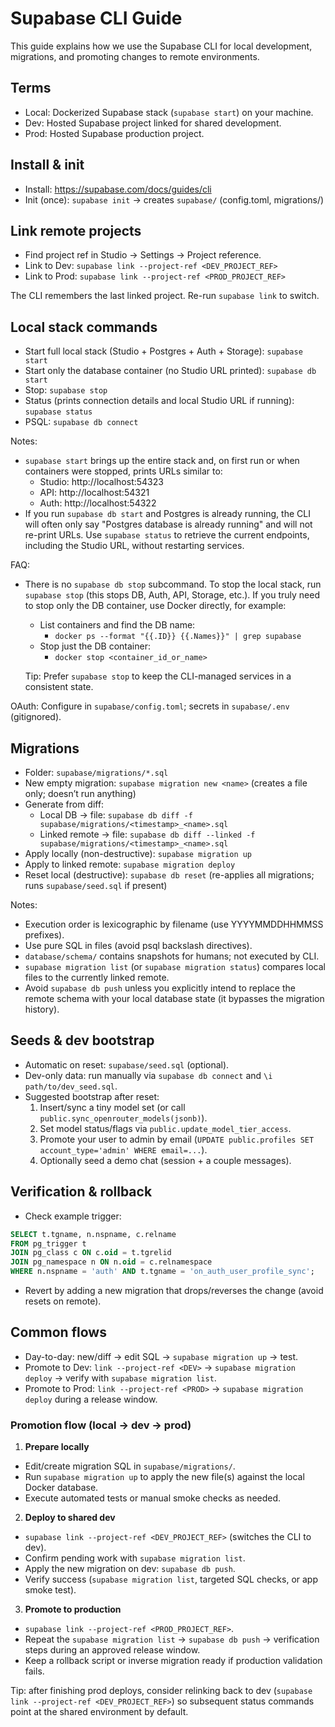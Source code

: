 # Supabase CLI Guide

This guide explains how we use the Supabase CLI for local development, migrations, and promoting changes to remote environments.

## Terms

- Local: Dockerized Supabase stack (`supabase start`) on your machine.
- Dev: Hosted Supabase project linked for shared development.
- Prod: Hosted Supabase production project.

## Install & init

- Install: https://supabase.com/docs/guides/cli
- Init (once): `supabase init` → creates `supabase/` (config.toml, migrations/)

## Link remote projects

- Find project ref in Studio → Settings → Project reference.
- Link to Dev: `supabase link --project-ref <DEV_PROJECT_REF>`
- Link to Prod: `supabase link --project-ref <PROD_PROJECT_REF>`

The CLI remembers the last linked project. Re-run `supabase link` to switch.

## Local stack commands

- Start full local stack (Studio + Postgres + Auth + Storage): `supabase start`
- Start only the database container (no Studio URL printed): `supabase db start`
- Stop: `supabase stop`
- Status (prints connection details and local Studio URL if running): `supabase status`
- PSQL: `supabase db connect`

Notes:

- `supabase start` brings up the entire stack and, on first run or when containers were stopped, prints URLs similar to:
  - Studio: http://localhost:54323
  - API: http://localhost:54321
  - Auth: http://localhost:54322
- If you run `supabase db start` and Postgres is already running, the CLI will often only say "Postgres database is already running" and will not re-print URLs. Use `supabase status` to retrieve the current endpoints, including the Studio URL, without restarting services.

FAQ:

- There is no `supabase db stop` subcommand. To stop the local stack, run `supabase stop` (this stops DB, Auth, API, Storage, etc.). If you truly need to stop only the DB container, use Docker directly, for example:

  - List containers and find the DB name:
    - `docker ps --format "{{.ID}} {{.Names}}" | grep supabase`
  - Stop just the DB container:
    - `docker stop <container_id_or_name>`

  Tip: Prefer `supabase stop` to keep the CLI-managed services in a consistent state.

OAuth: Configure in `supabase/config.toml`; secrets in `supabase/.env` (gitignored).

## Migrations

- Folder: `supabase/migrations/*.sql`
- New empty migration: `supabase migration new <name>` (creates a file only; doesn’t run anything)
- Generate from diff:
  - Local DB → file: `supabase db diff -f supabase/migrations/<timestamp>_<name>.sql`
  - Linked remote → file: `supabase db diff --linked -f supabase/migrations/<timestamp>_<name>.sql`
- Apply locally (non-destructive): `supabase migration up`
- Apply to linked remote: `supabase migration deploy`
- Reset local (destructive): `supabase db reset` (re-applies all migrations; runs `supabase/seed.sql` if present)

Notes:

- Execution order is lexicographic by filename (use YYYYMMDDHHMMSS prefixes).
- Use pure SQL in files (avoid psql backslash directives).
- `database/schema/` contains snapshots for humans; not executed by CLI.
- `supabase migration list` (or `supabase migration status`) compares local files to the currently linked remote.
- Avoid `supabase db push` unless you explicitly intend to replace the remote schema with your local database state (it bypasses the migration history).

## Seeds & dev bootstrap

- Automatic on reset: `supabase/seed.sql` (optional).
- Dev-only data: run manually via `supabase db connect` and `\i path/to/dev_seed.sql`.
- Suggested bootstrap after reset:
  1. Insert/sync a tiny model set (or call `public.sync_openrouter_models(jsonb)`).
  2. Set model status/flags via `public.update_model_tier_access`.
  3. Promote your user to admin by email (`UPDATE public.profiles SET account_type='admin' WHERE email=...`).
  4. Optionally seed a demo chat (session + a couple messages).

## Verification & rollback

- Check example trigger:

```sql
SELECT t.tgname, n.nspname, c.relname
FROM pg_trigger t
JOIN pg_class c ON c.oid = t.tgrelid
JOIN pg_namespace n ON n.oid = c.relnamespace
WHERE n.nspname = 'auth' AND t.tgname = 'on_auth_user_profile_sync';
```

- Revert by adding a new migration that drops/reverses the change (avoid resets on remote).

## Common flows

- Day-to-day: new/diff → edit SQL → `supabase migration up` → test.
- Promote to Dev: `link --project-ref <DEV>` → `supabase migration deploy` → verify with `supabase migration list`.
- Promote to Prod: `link --project-ref <PROD>` → `supabase migration deploy` during a release window.

### Promotion flow (local → dev → prod)

1. **Prepare locally**

- Edit/create migration SQL in `supabase/migrations/`.
- Run `supabase migration up` to apply the new file(s) against the local Docker database.
- Execute automated tests or manual smoke checks as needed.

2. **Deploy to shared dev**

- `supabase link --project-ref <DEV_PROJECT_REF>` (switches the CLI to dev).
- Confirm pending work with `supabase migration list`.
- Apply the new migration on dev: `supabase db push`.
- Verify success (`supabase migration list`, targeted SQL checks, or app smoke test).

3. **Promote to production**

- `supabase link --project-ref <PROD_PROJECT_REF>`.
- Repeat the `supabase migration list` → `supabase db push` → verification steps during an approved release window.
- Keep a rollback script or inverse migration ready if production validation fails.

Tip: after finishing prod deploys, consider relinking back to dev (`supabase link --project-ref <DEV_PROJECT_REF>`) so subsequent status commands point at the shared environment by default.
